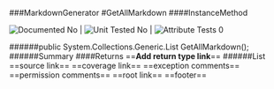 ###MarkdownGenerator
#GetAllMarkdown
####InstanceMethod

![Documented No](http://b.repl.ca/v1/Documented-No-red.png) | ![Unit Tested No](http://b.repl.ca/v1/Unit%20Tested-No-grey.png) | ![Attribute Tests 0](http://b.repl.ca/v1/Attribute%20Tests-0-grey.png)

######public System.Collections.Generic.List<GitHubMarkdown> GetAllMarkdown();
######Summary
####Returns
==__Add return type link__==
######List<GitHubMarkdown>
==source link==
==coverage link==
==exception comments==
==permission comments==
==root link==
==footer==
